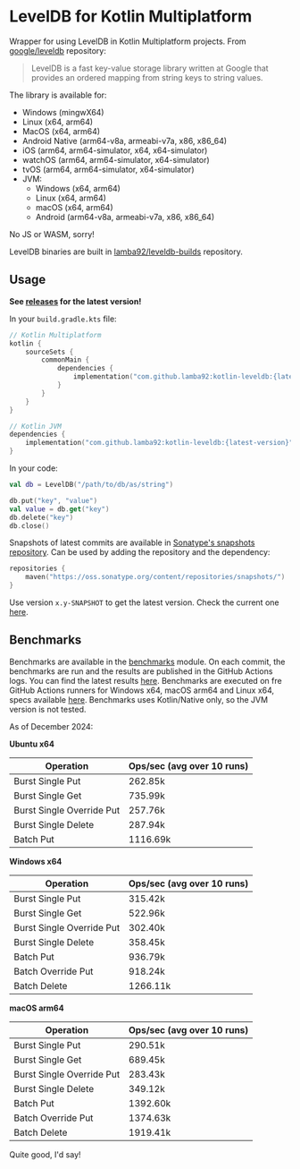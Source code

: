 # LevelDB for Kotlin Multiplatform

Wrapper for using LevelDB in Kotlin Multiplatform projects. 
From [google/leveldb](https://github.com/google/leveldb) repository:

> LevelDB is a fast key-value storage library written at Google that 
provides an ordered mapping from string keys to string values.

The library is available for:
- Windows (mingwX64)
- Linux (x64, arm64)
- MacOS (x64, arm64)
- Android Native (arm64-v8a, armeabi-v7a, x86, x86_64)
- iOS (arm64, arm64-simulator, x64, x64-simulator)
- watchOS (arm64, arm64-simulator, x64-simulator)
- tvOS (arm64, arm64-simulator, x64-simulator)
- JVM:
  - Windows (x64, arm64)
  - Linux (x64, arm64)
  - macOS (x64, arm64)
  - Android (arm64-v8a, armeabi-v7a, x86, x86_64)

No JS or WASM, sorry!

LevelDB binaries are built in [lamba92/leveldb-builds](http://github.com/lamba92/leveldb-builds) repository.

## Usage

**See [releases](https://github.com/lamba92/kotlin-leveldb/releases) for the latest version!**

In your `build.gradle.kts` file:

```kotlin
// Kotlin Multiplatform
kotlin {
    sourceSets {
        commonMain {
            dependencies {
                implementation("com.github.lamba92:kotlin-leveldb:{latest-version}")
            }
        }
    }
}

// Kotlin JVM
dependencies {
    implementation("com.github.lamba92:kotlin-leveldb:{latest-version}")
}
```

In your code:
```kotlin
val db = LevelDB("/path/to/db/as/string")

db.put("key", "value")
val value = db.get("key")
db.delete("key")
db.close()
```

Snapshots of latest commits are available in 
[Sonatype's snapshots repository](https://oss.sonatype.org/content/repositories/snapshots/).
Can be used by adding the repository and the dependency:

```kotlin
repositories {
    maven("https://oss.sonatype.org/content/repositories/snapshots/")
}
```

Use version `x.y-SNAPSHOT` to get the latest version. Check the current one [here](build.gradle.kts#L38).

## Benchmarks

Benchmarks are available in the [benchmarks](benchmarks/src/commonMain/kotlin/com/github/lamba92/leveldb/benchmarks/Main.kt) module. 
On each commit, the benchmarks are run and the results are
published in the GitHub Actions logs. You can find the latest results 
[here](https://github.com/lamba92/kotlin-leveldb/actions/workflows/benchmarks.yml).
Benchmarks are executed on fre GitHub Actions runners for Windows x64, macOS arm64 
and Linux x64, specs available 
[here](https://docs.github.com/en/actions/using-github-hosted-runners/using-github-hosted-runners/about-github-hosted-runners#standard-github-hosted-runners-for-public-repositories).
Benchmarks uses Kotlin/Native only, so the JVM version is not tested.

As of December 2024:

**Ubuntu x64**

| Operation                  | Ops/sec (avg over 10 runs) |
|----------------------------|----------------------------|
| Burst Single Put           | 262.85k                    |
| Burst Single Get           | 735.99k                    |
| Burst Single Override Put  | 257.76k                    |
| Burst Single Delete        | 287.94k                    |
| Batch Put                  | 1116.69k                   |

**Windows x64**

| Operation                  | Ops/sec (avg over 10 runs) |
|----------------------------|----------------------------|
| Burst Single Put           | 315.42k                    |
| Burst Single Get           | 522.96k                    |
| Burst Single Override Put  | 302.40k                    |
| Burst Single Delete        | 358.45k                    |
| Batch Put                  | 936.79k                    |
| Batch Override Put         | 918.24k                    |
| Batch Delete               | 1266.11k                   |


**macOS arm64**

| Operation                  | Ops/sec (avg over 10 runs) |
|----------------------------|----------------------------|
| Burst Single Put           | 290.51k                    |
| Burst Single Get           | 689.45k                    |
| Burst Single Override Put  | 283.43k                    |
| Burst Single Delete        | 349.12k                    |
| Batch Put                  | 1392.60k                   |
| Batch Override Put         | 1374.63k                   |
| Batch Delete               | 1919.41k                   |

Quite good, I'd say!